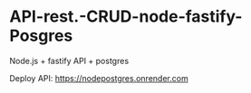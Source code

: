 # API-rest.-CRUD-node-fastify-Posgres
Node.js + fastify API + postgres

Deploy API: https://nodepostgres.onrender.com